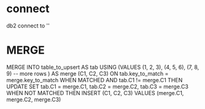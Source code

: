 # connect
db2 connect to ''

# MERGE
MERGE INTO table_to_upsert AS tab
USING (VALUES
        (1, 2, 3),
        (4, 5, 6),
        (7, 8, 9)
        -- more rows
    ) AS merge (C1, C2, C3)
    ON tab.key_to_match = merge.key_to_match
    WHEN MATCHED AND tab.C1 != merge.C1 THEN
        UPDATE SET tab.C1 = merge.C1,
                   tab.C2 = merge.C2,
                   tab.C3 = merge.C3
    WHEN NOT MATCHED THEN
        INSERT (C1, C2, C3)
        VALUES (merge.C1, merge.C2, merge.C3)